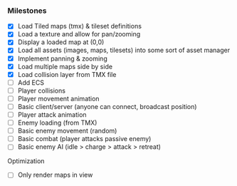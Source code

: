 ### Milestones
- [X] Load Tiled maps (tmx) & tileset definitions
- [X] Load a texture and allow for pan/zooming
- [X] Display a loaded map at (0,0)
- [X] Load all assets (images, maps, tilesets) into some sort of asset manager
- [X] Implement panning & zooming
- [X] Load multiple maps side by side
- [X] Load collision layer from TMX file
- [ ] Add ECS
- [ ] Player collisions
- [ ] Player movement animation
- [ ] Basic client/server (anyone can connect, broadcast position)
- [ ] Player attack animation
- [ ] Enemy loading (from TMX)
- [ ] Basic enemy movement (random)
- [ ] Basic combat (player attacks passive enemy)
- [ ] Basic enemy AI (idle > charge > attack > retreat)

Optimization

- [ ] Only render maps in view